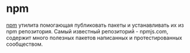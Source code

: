 # npm

[npm](https://www.npmjs.com/) утилита помогающая публиковать пакеты и устанавливать их из npm репозитория. Самый известный репозиторий - npmjs.com, содержит много полезных пакетов написанных и протестированных сообществом.
